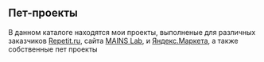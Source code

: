 ## Пет-проекты
В данном каталоге находятся мои проекты, выполненые для различных заказчиков [Repetit.ru](https://repetit.ru/), сайта [MAINS Lab](https://mainslab.ai/), и [Яндекс.Маркета](https://market.yandex.ru/), а также собственные пет проекты
